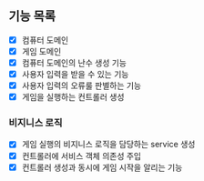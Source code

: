 ## 기능 목록

- [X] 컴퓨터 도메인
- [X] 게임 도메인
- [X] 컴퓨터 도메인의 난수 생성 기능
- [X] 사용자 입력을 받을 수 있는 기능
- [X] 사용자 입력의 오류룰 판별하는 기능
- [X] 게임을 실행하는 컨트롤러 생성

### 비지니스 로직
- [X] 게임 실행의 비지니스 로직을 담당하는 service 생성
- [X] 컨트롤러에 서비스 객체 의존성 주입
- [X] 컨트롤러 생성과 동시에 게임 시작을 알리는 기능
